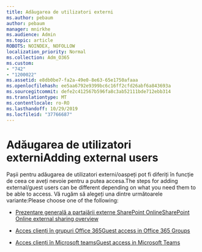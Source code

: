 ```yaml
---
title: Adăugarea de utilizatori externi
ms.author: pebaum
author: pebaum
manager: mnirkhe
ms.audience: Admin
ms.topic: article
ROBOTS: NOINDEX, NOFOLLOW
localization_priority: Normal
ms.collection: Adm_O365
ms.custom:
- "742"
- "1200022"
ms.assetid: e8db0be7-fa2a-49e0-8e63-65e1750afaaa
ms.openlocfilehash: ee5aa6792e9399bc6c16ff2cfd26abf6a843693a
ms.sourcegitcommit: defe2c412567b596fa8c3ab52111bde712ebb314
ms.translationtype: MT
ms.contentlocale: ro-RO
ms.lasthandoff: 10/29/2019
ms.locfileid: "37766687"
---
```

# <a name="adding-external-users"></a><span data-ttu-id="680ca-102">Adăugarea de utilizatori externi</span><span class="sxs-lookup"><span data-stu-id="680ca-102">Adding external users</span></span>

<span data-ttu-id="680ca-103">Pașii pentru adăugarea de utilizatori externi/oaspeți pot fi diferiți în funcție de ceea ce aveți nevoie pentru a putea accesa.</span><span class="sxs-lookup"><span data-stu-id="680ca-103">The steps for adding external/guest users can be different depending on what you need them to be able to access.</span></span> <span data-ttu-id="680ca-104">Vă rugăm să alegeți una dintre următoarele variante:</span><span class="sxs-lookup"><span data-stu-id="680ca-104">Please choose one of the following:</span></span>
  
- [<span data-ttu-id="680ca-105">Prezentare generală a partajării externe SharePoint Online</span><span class="sxs-lookup"><span data-stu-id="680ca-105">SharePoint Online external sharing overview</span></span>](https://docs.microsoft.com/sharepoint/external-sharing-overview)

- [<span data-ttu-id="680ca-106">Acces clienți în grupuri Office 365</span><span class="sxs-lookup"><span data-stu-id="680ca-106">Guest access in Office 365 Groups</span></span>](https://support.office.com/en-gb/article/guest-access-in-office-365-groups-bfc7a840-868f-4fd6-a390-f347bf51aff6)

- [<span data-ttu-id="680ca-107">Acces clienți în Microsoft teams</span><span class="sxs-lookup"><span data-stu-id="680ca-107">Guest access in Microsoft Teams</span></span>](https://docs.microsoft.com/microsoftteams/guest-access-checklist)
